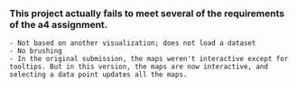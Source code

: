 ### This project actually fails to meet several of the requirements of the a4 assignment.
	- Not based on another visualization; does not load a dataset
	- No brushing
	- In the original submission, the maps weren't interactive except for tooltips. But in this version, the maps are now interactive, and selecting a data point updates all the maps.
